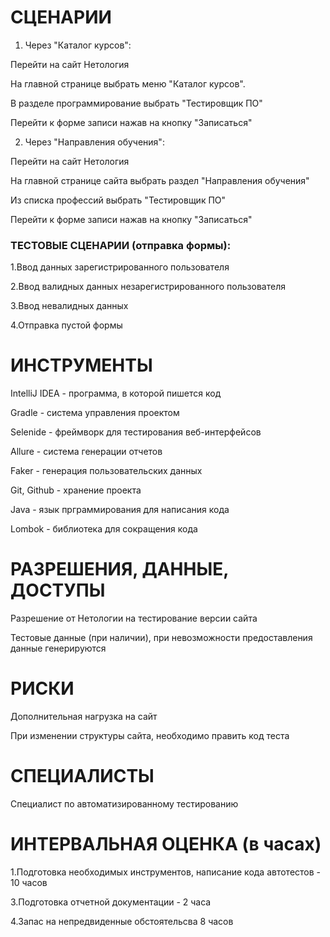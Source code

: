 # СЦЕНАРИИ

1. Через "Каталог курсов":

Перейти на сайт Нетология

На главной странице выбрать меню "Каталог курсов".

В разделе программирование выбрать "Тестировщик ПО"

Перейти к форме записи нажав на кнопку "Записаться"

2. Через "Направления обучения":

Перейти на сайт Нетология

На главной странице сайта выбрать раздел "Направления обучения"

Из списка профессий выбрать "Тестировщик ПО"

Перейти к форме записи нажав на кнопку "Записаться"

### ТЕСТОВЫЕ СЦЕНАРИИ (отправка формы):

1.Ввод данных зарегистрированного пользователя

2.Ввод валидных данных незарегистрированного пользователя

3.Ввод невалидных данных

4.Отправка пустой формы

# ИНСТРУМЕНТЫ

IntelliJ IDEA - программа, в которой пишется код

Gradle - система управления проектом

Selenide - фреймворк для тестирования веб-интерфейсов

Allure - система генерации отчетов

Faker - генерация пользовательских данных

Git, Github - хранение проекта

Java - язык прграммирования для написания кода

Lombok - библиотека для сокращения кода

# РАЗРЕШЕНИЯ, ДАННЫЕ, ДОСТУПЫ

Разрешение от Нетологии на тестирование версии сайта

Тестовые данные (при наличии), при невозможности предоставления данные генерируются

# РИСКИ

Дополнительная нагрузка на сайт

При изменении структуры сайта, необходимо править код теста

# СПЕЦИАЛИСТЫ

Специалист по автоматизированному тестированию

# ИНТЕРВАЛЬНАЯ ОЦЕНКА (в часах)

1.Подготовка необходимых инструментов, написание кода автотестов - 10 часов

3.Подготовка отчетной документации - 2 часа

4.Запас на непредвиденные обстоятельсва 8 часов